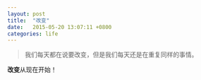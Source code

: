 ```yaml
---
layout: post
title:  "改变"
date:   2015-05-20 13:07:11 +0800
categories: life
---
```



>  我们每天都在说要改变，但是我们每天还是在重复同样的事情。

 

**改变**从现在开始！

 








